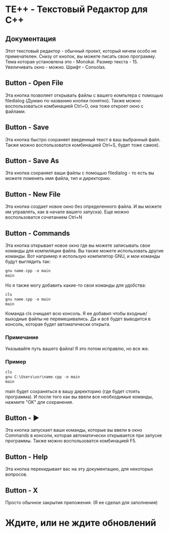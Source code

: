 # TE++ - Текстовый Редактор для C++

## Документация

Этот текстовый редактор - обычный проект, который ничем особо не примечателен.
Снизу от кнопок, вы можете писать свою программу.
Тема которая установлена это - Monokai.
Размер текста - 15.
Увеличивать окно - можно.
Шрифт - Consolas.

## Button - Open File
Эта кнопка позволяет открывать файлы с вашего компьтера с помощью filedialog
(Думаю по названию кнопки понятно).
Также можно воспользоваться комбинацией Ctrl+O, она тоже откроет окно с файлами.

## Button - Save
Эта кнопка быстро сохраняет введенный текст в ваш выбранный файл.
Также можно воспользоватся комбинацией Ctrl+S, будет тоже самое).

## Button - Save As
Эта кнопка сохраняет ваши файлы с помощью filedialog - 
то есть вы можете поменять имя файла, тип и директорию.

## Button - New File
Эта кнопка создает новое окно без определенного файла.
И вы можете им управлять, как в начале вашего запуска).
Еще можно воспользоватся сочетанием Ctrl+N

## Button - Commands
Эта кнопка открывает новое окно где вы можете записывать свои команды для 
компиляции файла.
Вы также можете использовать другие команды.
Вот например я использую компилятор GNU, и мои команды будут выглядить так:

```c++
gnu name.cpp -o main
main 
```

Но я также могу добавить какие-то свои команды для удобства:

```c++
cls
gnu name.cpp -o main
main
```

Команда cls очищает всю консоль. Я ее добавил чтобы входные/выходные файлы не перемешивались.
Да и всё будет выводится в консоль, которая будет автоматически открыта.

### Примечание
Указывайте путь вашего файла! Я это потом исправлю, но все же.

### Пример
```c++
cls
gnu C:\Users\usr\name.cpp -o main
main
```

main будет сохраняться в вашу директорию (где будет стоять программа).
И после того как вы ввели все необходимые команды, нажмите "OK" для сохранения.

## Button - ▶
Эта кнопка запускает ваши команды, которые вы ввели в окно Commands в консоли, 
которая автоматически открывается при запуске программы.
Также можно воспользоватся комбинацией F5.

## Button - Help
Эта кнопка перекидывает вас на эту документацию, для некоторых вопросов.

## Button - X
Просто обычное закрытия приложения. (Я ее сделал для заполнения)


# Ждите, или не ждите обновлений 
